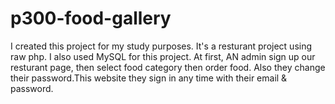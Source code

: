 # p300-food-gallery
I created this project for my study purposes. It's a resturant project using raw php. I also used MySQL for this project. At first, AN admin sign up our resturant page, then select food category then order food. Also they change their password.This website they sign in any time with their email & password.
